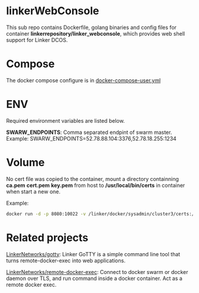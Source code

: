 # linkerWebConsole
This sub repo contains Dockerfile, golang binaries and config files for container **linkerrepository/linker_webconsole**, 
which provides web shell support for Linker DCOS.

# Compose
The docker compose configure is in [docker-compose-user.yml][3]

# ENV
Required environment variables are listed below.

**SWARW_ENDPOINTS**: Comma separated endpint of swarm master.
Example:
SWARW_ENDPOINTS=52.78.88.104:3376,52.78.18.255:1234

# Volume
No cert file was copied to the container, mount a directory containning **ca.pem** **cert.pem** **key.pem** 
from host to **/usr/local/bin/certs** in container when start a new one.

Example:
```sh
docker run -d -p 8080:10022 -v /linker/docker/sysadmin/cluster3/certs:/usr/local/bin/certs linkerrepository/linker_webconsole
```

# Related projects
[LinkerNetworks/gotty][1]: Linker GoTTY is a simple command line tool that turns remote-docker-exec into web applications.

[LinkerNetworks/remote-docker-exec][2]: Connect to docker swarm or docker daemon over TLS,
and run command inside a docker container. Act as a remote docker exec.

[1]:https://github.com/LinkerNetworks/gotty
[2]:https://github.com/LinkerNetworks/remote-docker-exec
[3]:https://github.com/LinkerNetworks/linkerDcosDockerFile/blob/master/linkerDeployer/linker/config/docker-compose-user.yml
